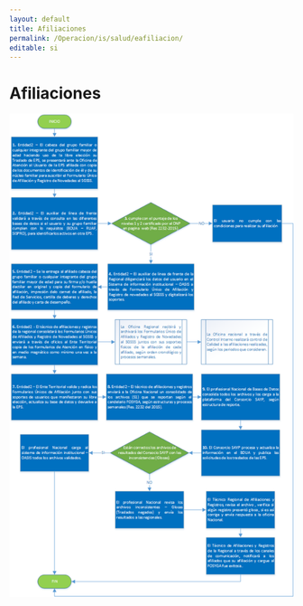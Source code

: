 ```yaml
---
layout: default
title: Afiliaciones
permalink: /Operacion/is/salud/eafiliacion/
editable: si
---
```


# Afiliaciones

![](afiliacion.png)
